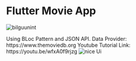# Flutter Movie App

<p align="left"> <img src="https://komarev.com/ghpvc/?username=bilguunint&label=Profile%20views&color=0e75b6&style=flat" alt="bilguunint" /> </p>
Using BLoc Pattern and JSON API.
Data Provider: https://www.themoviedb.org
Youtube Tutorial Link: https://youtu.be/wfxA0f9rjzg

<img src="https://zochil.s3.amazonaws.com/7698c8e4-027e-4cb8-bc23-9dd51d0c22e6.jpg" alt="nice Ui" class="img-fluid">

